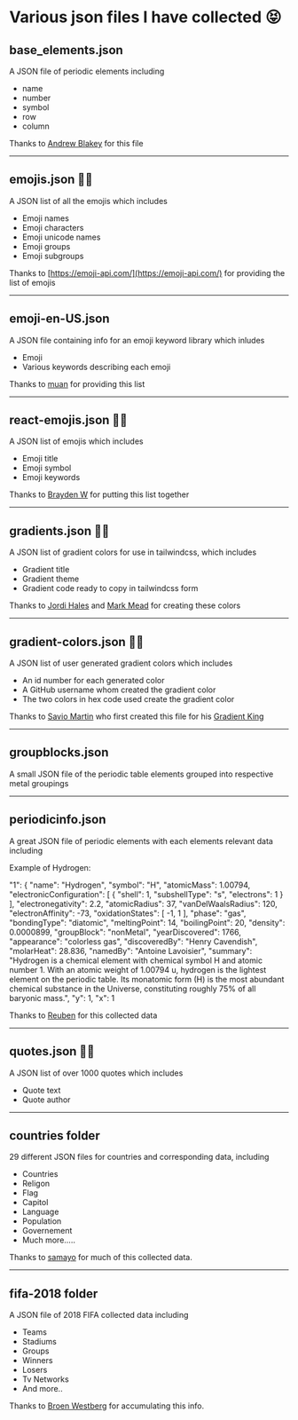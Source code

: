 # Various json files I have collected 😝

## base_elements.json

A JSON file of periodic elements including

- name
- number
- symbol
- row
- column

Thanks to [Andrew Blakey](https://github.com/ablakey) for this file

---

## emojis.json 👨‍🎤

A JSON list of all the emojis which includes

- Emoji names
- Emoji characters
- Emoji unicode names
- Emoji groups
- Emoji subgroups

Thanks to [https://emoji-api.com/](https://emoji-api.com/) for providing the list of emojis

------

## emoji-en-US.json

A JSON file containing info for an emoji keyword library which inludes

- Emoji
- Various keywords describing each emoji  

Thanks to [muan](https://muan.co) for providing this list

---

## react-emojis.json 👨‍🎤

A JSON list of emojis which includes

- Emoji title
- Emoji symbol
- Emoji keywords

Thanks to [Brayden W](https://braydentw.github.io) for putting this list together

---
## gradients.json 👨‍🎤

A JSON list of gradient colors for use in tailwindcss, which includes

- Gradient title
- Gradient theme
- Gradient code ready to copy in tailwindcss form

Thanks to [Jordi Hales](https://jordihales.co.uk) and [Mark Mead](https://mead.im) for creating these colors

---

## gradient-colors.json 👨‍🎤

A JSON list of user generated gradient colors which includes

- An id number for each generated color
- A GitHub username whom created the gradient color
- The two colors in hex code used create the gradient color

Thanks to [Savio Martin](https://github.com/saviomartin) who first created this file for his [Gradient King](https://gradient-king.netlify.app)

---

## groupblocks.json

A small JSON file of the periodic table elements grouped into respective metal groupings

---

## periodicinfo.json

A great JSON file of periodic elements with each elements relevant data including

Example of Hydrogen:

  "1": {
    "name": "Hydrogen",
    "symbol": "H",
    "atomicMass": 1.00794,
    "electronicConfiguration": [
      {
        "shell": 1,
        "subshellType": "s",
        "electrons": 1
      }
    ],
    "electronegativity": 2.2,
    "atomicRadius": 37,
    "vanDelWaalsRadius": 120,
    "electronAffinity": -73,
    "oxidationStates": [
      -1,
      1
    ],
    "phase": "gas",
    "bondingType": "diatomic",
    "meltingPoint": 14,
    "boilingPoint": 20,
    "density": 0.0000899,
    "groupBlock": "nonMetal",
    "yearDiscovered": 1766,
    "appearance": "colorless gas",
    "discoveredBy": "Henry Cavendish",
    "molarHeat": 28.836,
    "namedBy": "Antoine Lavoisier",
    "summary": "Hydrogen is a chemical element with chemical symbol H and atomic number 1. With an atomic weight of 1.00794 u, hydrogen is the lightest element on the periodic table. Its monatomic form (H) is the most abundant chemical substance in the Universe, constituting roughly 75% of all baryonic mass.",
    "y": 1,
    "x": 1
    
Thanks to [Reuben](https://reuben.science) for this collected data   

---

## quotes.json 👨‍🎤

A JSON list of over 1000 quotes which includes

- Quote text
- Quote author

---

## countries folder

29 different JSON files for countries and corresponding data, including

- Countries
- Religon
- Flag
- Capitol
- Language
- Population
- Governement
- Much more.....

Thanks to [samayo](https://github.com/samayo) for much of this collected data.

----

## fifa-2018 folder

A JSON file of 2018 FIFA collected data including

- Teams
- Stadiums
- Groups
- Winners
- Losers
- Tv Networks
- And more..

Thanks to [Broen Westberg](https://github.com/broeneatsdinner) for accumulating this info.
